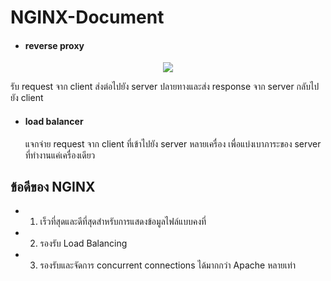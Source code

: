 # NGINX-Document

- #### reverse proxy 

<p align="center"><img src="https://user-images.githubusercontent.com/15135199/93990294-2632e900-fdb5-11ea-9313-8ee570f41b40.png"/></p>


  รับ request จาก client ส่งต่อไปยัง server ปลายทางและส่ง response จาก server กลับไปยัง client

- #### load balancer 

  แจกจ่าย request จาก client ที่เข้าไปยัง server หลายเครื่อง เพื่อแบ่งเบาภาระของ server ที่ทำงานแค่เครื่องเดียว

## ข้อดีของ NGINX

- 1. เร็วที่สุดและดีที่สุดสำหรับการแสดงข้อมูลไฟล์แบบคงที่

- 2. รองรับ Load Balancing

- 3. รองรับและจัดการ  concurrent connections ได้มากกว่า Apache หลายเท่า

